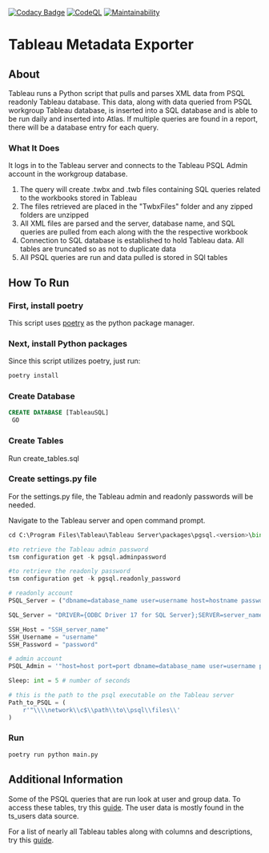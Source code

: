 [![Codacy Badge](https://app.codacy.com/project/badge/Grade/b6bec0c189e240228baca3941e851e5b)](https://www.codacy.com/gh/Riverside-Healthcare/Tableau-Metadata-Exporter/dashboard?utm_source=github.com&amp;utm_medium=referral&amp;utm_content=Riverside-Healthcare/Tableau-Metadata-Exporter&amp;utm_campaign=Badge_Grade)
[![CodeQL](https://github.com/Riverside-Healthcare/Tableau-Metadata-Exporter/actions/workflows/codeql-analysis.yml/badge.svg)](https://github.com/Riverside-Healthcare/Tableau-Metadata-Exporter/actions/workflows/codeql-analysis.yml)
[![Maintainability](https://api.codeclimate.com/v1/badges/3297bc558ec0f992b9ce/maintainability)](https://codeclimate.com/github/Riverside-Healthcare/Tableau-Metadata-Exporter/maintainability)

# Tableau Metadata Exporter

## About

Tableau runs a Python script that pulls and parses XML data from PSQL readonly Tableau database. This data, along with data queried from PSQL workgroup Tableau database, is inserted into a SQL database and is able to be run daily and inserted into Atlas. If multiple queries are found in a report, there will be a database entry for each query.

### What It Does

It logs in to the Tableau server and connects to the Tableau PSQL Admin account in the workgroup database.

1.  The query will create .twbx and .twb files containing SQL queries related to the workbooks stored in Tableau
2.  The files retrieved are placed in the "TwbxFiles" folder and any zipped folders are unzipped
3.  All XML files are parsed and the server, database name, and SQL queries are pulled from each along with the the respective workbook
4.  Connection to SQL database is established to hold Tableau data. All tables are truncated so as not to duplicate data
5.  All PSQL queries are run and data pulled is stored in SQl tables

## How To Run

### First, install poetry

This script uses [poetry](https://python-poetry.org/docs/) as the python package manager.

### Next, install Python packages

Since this script utilizes poetry, just run:

```sh
poetry install
```

### Create Database

```SQL
CREATE DATABASE [TableauSQL]
 GO
```

### Create Tables

Run create_tables.sql

### Create settings.py file

For the settings.py file, the Tableau admin and readonly passwords will be needed.

Navigate to the Tableau server and open command prompt.
```py
cd C:\Program Files\Tableau\Tableau Server\packages\pgsql.<version>\bin

#to retrieve the Tableau admin password
tsm configuration get -k pgsql.adminpassword

#to retrieve the readonly password
tsm configuration get -k pgsql.readonly_password
```

```py
# readonly account
PSQL_Server = ("dbname=database_name user=username host=hostname password=password port=port")

SQL_Server = "DRIVER={ODBC Driver 17 for SQL Server};SERVER=server_name;DATABASE=database_name;UID=username;PWD=password"

SSH_Host = "SSH_server_name"
SSH_Username = "username"
SSH_Password = "password"

# admin account
PSQL_Admin = '"host=host port=port dbname=database_name user=username password=password"'

Sleep: int = 5 # number of seconds

# this is the path to the psql executable on the Tableau server
Path_to_PSQL = (
    r'"\\\\network\\c$\\path\\to\\psql\\files\\'
)
```

### Run

```sh
poetry run python main.py
```

## Additional Information

Some of the PSQL queries that are run look at user and group data. To access these tables, try this [guide](https://github.com/tableau/community-tableau-server-insights). The user data is mostly found in the ts_users data source.

For a list of nearly all Tableau tables along with columns and descriptions, try this [guide](https://tableau.github.io/tableau-data-dictionary/2019.4/data_dictionary.htm).

